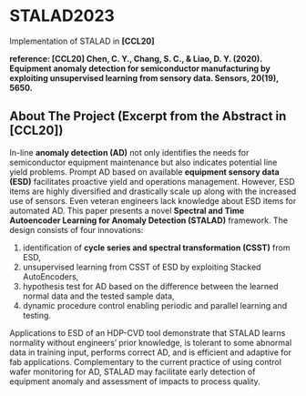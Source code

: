# STALAD2023
Implementation of STALAD in **[CCL20]**

**reference: [CCL20] Chen, C. Y., Chang, S. C., & Liao, D. Y. (2020). Equipment anomaly detection for semiconductor manufacturing by exploiting unsupervised learning from sensory data. Sensors, 20(19), 5650.**

<!-- ABOUT THE PROJECT -->
## About The Project (Excerpt from the Abstract in [CCL20])
In-line **anomaly detection (AD)** not only identifies the needs for semiconductor equipment maintenance but also indicates potential line yield problems. Prompt AD based on available **equipment sensory data (ESD)** facilitates proactive yield and operations management. However, ESD items are highly diversified and drastically scale up along with the increased use of sensors. Even veteran engineers lack knowledge about ESD items for automated AD. This paper presents a novel **Spectral and Time Autoencoder Learning for Anomaly Detection (STALAD)** framework. The design consists of four innovations: 
1. identification of **cycle series and spectral transformation (CSST)** from ESD, 
2. unsupervised learning from CSST of ESD by exploiting Stacked AutoEncoders, 
3. hypothesis test for AD based on the difference between the learned normal data and the tested sample data, 
4. dynamic procedure control enabling periodic and parallel learning and testing. 

Applications to ESD of an HDP-CVD tool demonstrate that STALAD learns normality without engineers’ prior knowledge, is tolerant to some abnormal data in training input, performs correct AD, and is efficient and adaptive for fab applications. Complementary to the current practice of using control wafer monitoring for AD, STALAD may facilitate early detection of equipment anomaly and assessment of impacts to process quality.
